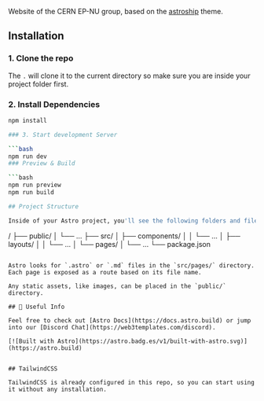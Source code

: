 Website of the CERN EP-NU group, based on the [astroship](https://github.com/surjithctly/astroship.git) theme.
## Installation

### 1. Clone the repo

The `.` will clone it to the current directory so make sure you are inside your project folder first.

### 2. Install Dependencies

```bash
npm install

### 3. Start development Server

```bash
npm run dev
### Preview & Build

```bash
npm run preview
npm run build

## Project Structure

Inside of your Astro project, you'll see the following folders and files:

```
/
├── public/
│   └── ...
├── src/
│   ├── components/
│   │   └── ...
│   ├── layouts/
│   │   └── ...
│   └── pages/
│       └── ...
└── package.json
```

Astro looks for `.astro` or `.md` files in the `src/pages/` directory. Each page is exposed as a route based on its file name.

Any static assets, like images, can be placed in the `public/` directory.

## 👀 Useful Info

Feel free to check out [Astro Docs](https://docs.astro.build) or jump into our [Discord Chat](https://web3templates.com/discord).

[![Built with Astro](https://astro.badg.es/v1/built-with-astro.svg)](https://astro.build)


## TailwindCSS

TailwindCSS is already configured in this repo, so you can start using it without any installation.

